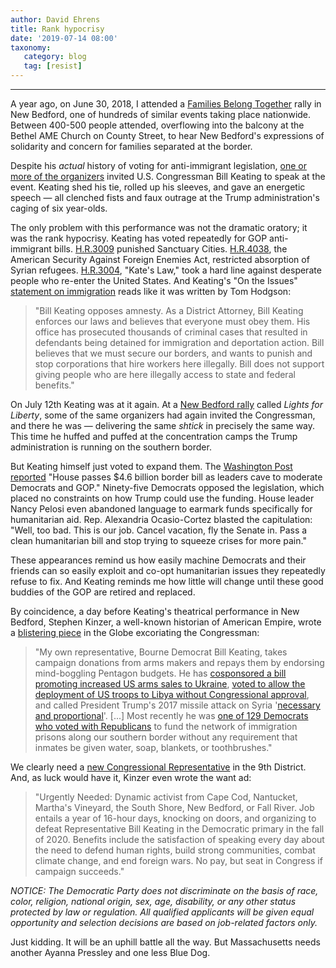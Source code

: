```yaml
---
author: David Ehrens
title: Rank hypocrisy
date: '2019-07-14 08:00'
taxonomy:
   category: blog
   tag: [resist]
---
```

---
A year ago, on June 30, 2018, I attended a [Families Belong Together](https://www.southcoasttoday.com/news/20180627/our-duty-families-belong-together-rally-coming-to-new-bedford) rally in New Bedford, one of hundreds of similar events taking place nationwide. Between 400-500 people attended, overflowing into the balcony at the Bethel AME Church on County Street, to hear New Bedford's expressions of solidarity and concern for families separated at the border.

Despite his *actual* history of voting for anti-immigrant legislation, [one or more of the organizers](https://web.archive.org/web/20180729002512/http://actiontogetherma.com:80/event/families-belong-together-march-on-new-bedford/) invited U.S. Congressman Bill Keating to speak at the event. Keating shed his tie, rolled up his sleeves, and gave an energetic speech — all clenched fists and faux outrage at the Trump administration's caging of six year-olds.

The only problem with this performance was not the dramatic oratory; it was the rank hypocrisy. Keating has voted repeatedly for GOP anti-immigrant bills. [H.R.3009](https://www.congress.gov/bill/114th-congress/house-bill/3009/text) punished Sanctuary Cities. [H.R.4038](https://www.congress.gov/bill/114th-congress/house-bill/4038/text), the American Security Against Foreign Enemies Act, restricted absorption of Syrian refugees. [H.R.3004](https://www.congress.gov/bill/115th-congress/house-bill/3004/text), "Kate's Law," took a hard line against desperate people who re-enter the United States. And Keating's "On the Issues" [statement on immigration](http://www.ontheissues.org/MA/Bill_Keating_Immigration.htm) reads like it was written by Tom Hodgson:

> "Bill Keating opposes amnesty. As a District Attorney, Bill Keating enforces our laws and believes that everyone must obey them. His office has prosecuted thousands of criminal cases that resulted in defendants being detained for immigration and deportation action. Bill believes that we must secure our borders, and wants to punish and stop corporations that hire workers here illegally. Bill does not support giving people who are here illegally access to state and federal benefits."

On July 12th Keating was at it again. At a [New Bedford rally](https://www.southcoasttoday.com/news/20190713/residents-stand-up-for-immigrants-with-lights-for-liberty) called *Lights for Liberty*, some of the same organizers had again invited the Congressman, and there he was — delivering the same *shtick* in precisely the same way. This time he huffed and puffed at the concentration camps the Trump administration is running on the southern border.

But Keating himself just voted to expand them. The [Washington Post reported](https://www.washingtonpost.com/business/economy/house-democrats-push-new-version-of-border-spending-bill-that-administration-calls-unacceptable/2019/06/27/63f9074e-98dd-11e9-830a-21b9b36b64ad_story.html) "House passes \$4.6 billion border bill as leaders cave to moderate Democrats and GOP." Ninety-five Democrats opposed the legislation, which placed no constraints on how Trump could use the funding. House leader Nancy Pelosi even abandoned language to earmark funds specifically for humanitarian aid. Rep. Alexandria Ocasio-Cortez blasted the capitulation: "Well, too bad. This is our job. Cancel vacation, fly the Senate in. Pass a clean humanitarian bill and stop trying to squeeze crises for more pain."

These appearances remind us how easily machine Democrats and their friends can so easily exploit and co-opt humanitarian issues they repeatedly refuse to fix. And Keating reminds me how little will change until these good buddies of the GOP are retired and replaced.

By coincidence, a day before Keating's theatrical performance in New Bedford, Stephen Kinzer, a well-known historian of American Empire, wrote a [blistering piece](https://www.bostonglobe.com/opinion/2019/07/11/bill-keating-not-search-progressive-challenger-for-business-usual-representative/Yh8V6nYdG1vt2uaa7SjSXI/story.html) in the Globe excoriating the Congressman:

> "My own representative, Bourne Democrat Bill Keating, takes campaign donations from arms makers and repays them by endorsing mind-boggling Pentagon budgets. He has [cosponsored a bill promoting increased US arms sales to Ukraine](https://projects.propublica.org/represent/bills/116/hr3047), [voted to allow the deployment of US troops to Libya without Congressional approval](http://www.ontheissues.org/MA/Bill_Keating_War_+_Peace.htm), and called President Trump's 2017 missile attack on Syria '[necessary and proportional](https://www.necn.com/news/new-england/New-England-Lawmakers-React-to-Airstrikes-on-Syria-418591163.html)'. \[...\] Most recently he was [one of 129 Democrats who voted with Republicans](http://clerk.house.gov/evs/2019/roll429.xml) to fund the network of immigration prisons along our southern border without any requirement that inmates be given water, soap, blankets, or toothbrushes."

We clearly need a [new Congressional Representative](https://ballotpedia.org/Ballot_access_requirements_for_political_candidates_in_Massachusetts) in the 9th District. And, as luck would have it, Kinzer even wrote the want ad:

> "Urgently Needed: Dynamic activist from Cape Cod, Nantucket, Martha's Vineyard, the South Shore, New Bedford, or Fall River. Job entails a year of 16-hour days, knocking on doors, and organizing to defeat Representative Bill Keating in the Democratic primary in the fall of 2020. Benefits include the satisfaction of speaking every day about the need to defend human rights, build strong communities, combat climate change, and end foreign wars. No pay, but seat in Congress if campaign succeeds."

*NOTICE: The Democratic Party does not discriminate on the basis of race, color, religion, national origin, sex, age, disability, or any other status protected by law or regulation. All qualified applicants will be given equal opportunity and selection decisions are based on job-related factors only.*

Just kidding. It will be an uphill battle all the way. But Massachusetts needs another Ayanna Pressley and one less Blue Dog.
